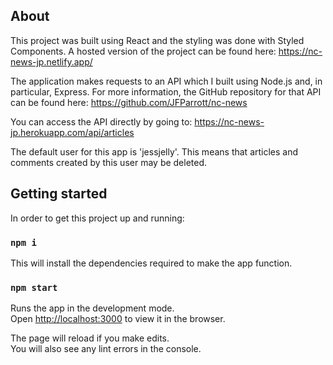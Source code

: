 ## About

This project was built using React and the styling was done with Styled Components.
A hosted version of the project can be found here:
https://nc-news-jp.netlify.app/

The application makes requests to an API which I built using Node.js and, in particular, Express.
For more information, the GitHub repository for that API can be found here:
https://github.com/JFParrott/nc-news

You can access the API directly by going to:
https://nc-news-jp.herokuapp.com/api/articles

The default user for this app is 'jessjelly'. This means that articles and comments created by this user may be deleted.

## Getting started

In order to get this project up and running:

### `npm i`

This will install the dependencies required to make the app function.

### `npm start`

Runs the app in the development mode.<br />
Open [http://localhost:3000](http://localhost:3000) to view it in the browser.

The page will reload if you make edits.<br />
You will also see any lint errors in the console.
